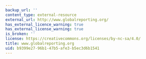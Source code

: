 ```yaml
---
backup_url: ''
content_type: external-resource
external_url: http://www.globalreporting.org/
has_external_licence_warning: true
has_external_license_warning: true
is_broken: ''
license: https://creativecommons.org/licenses/by-nc-sa/4.0/
title: www.globalreporting.org
uid: b9399e27-96b1-47b5-afe3-b5ec3d6b1541
---
```

